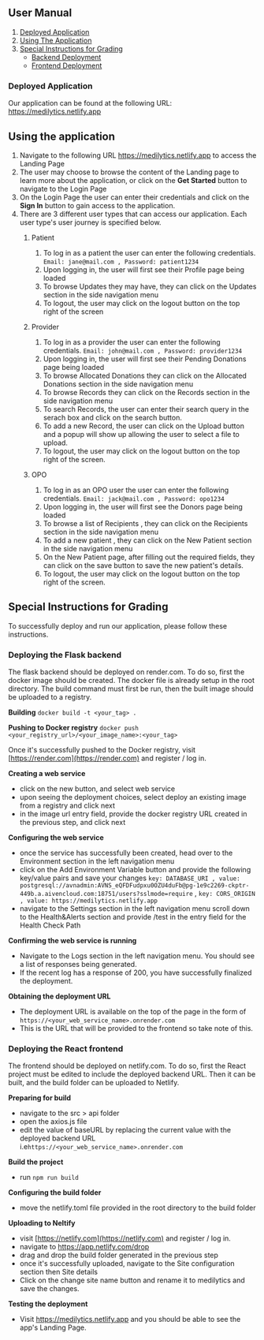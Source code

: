 ## User Manual
1. [Deployed Application](#deployed-application)
2. [Using The Application ](#using-the-application)
3. [Special Instructions for Grading ](#special-instructions-for-grading)
    - [Backend Deployment](#deploying-the-flask-backend)
    - [Frontend Deployment](#deploying-the-react-frontend)

### Deployed Application  
Our application can be found at the following URL: https://medilytics.netlify.app  


## Using the application   
1. Navigate to the following URL https://medilytics.netlify.app to access the Landing Page  
2. The user may choose to browse the content of the Landing page to learn more about the application, or click on the **Get Started** button to navigate to the Login Page
3. On the Login Page the user can enter their credentials and click on the **Sign In** button to gain access to the application.
4. There are 3 different user types that can access our application. Each user type's user journey is specified below.  
    1. Patient   
       1. To log in as a patient the user can enter the following credentials. `Email: jane@mail.com , Password: patient1234 ` 
       2. Upon logging in, the user will first see their Profile page being loaded   
       3. To browse Updates they may have, they can click on the Updates section in the side navigation menu  
       4. To logout, the user may click on the logout button on the top right of the screen  
    2. Provider     
       1. To log in as a provider the user can enter the following credentials. `Email: john@mail.com , Password: provider1234`     
       2. Upon logging in, the user will first see their Pending Donations page being loaded    
       3. To browse Allocated Donations they can click on the Allocated Donations section in the side navigation menu    
       4. To browse Records they can click on the Records section in the side navigation menu   
       5. To search Records, the user can enter their search query in the serach box and click on the search button.  
       6. To add a new Record, the user can click on the Upload button and a popup will show up allowing the user to select a file to upload.  
       7. To logout, the user may click on the logout button on the top right of the screen.  
    
    3. OPO  
       1. To log in as an OPO user the user can enter the following credentials. `Email: jack@mail.com , Password: opo1234`  
       2. Upon logging in, the user will first see the Donors page being loaded  
       3. To browse a list of Recipients , they can click on the Recipients section in the side navigation menu  
       4. To add a new patient , they can click on the New Patient section in the side navigation menu  
       5. On the New Patient page, after filling out the required fields, they can click on the save button to save the new patient's details.  
       6. To logout, the user may click on the logout button on the top right of the screen.    
    
 ## Special Instructions for Grading    
 To successfully deploy and run our application, please follow these instructions.   
 
 ### Deploying the Flask backend
The flask backend should be deployed on render.com. To do so, first the docker image should be created. The docker file is already setup in the root directory. The build command must first be run, then the built image should be uploaded to a registry.  

**Building**
`docker build -t <your_tag> .`

**Pushing to Docker registry** 
`docker push <your_registry_url>/<your_image_name>:<your_tag> `

Once it's successfully pushed to the Docker registry, visit [https://render.com](https://render.com) and register / log in. 

**Creating a web service**
- click on the new button, and select web service
- upon seeing the deployment choices, select deploy an existing image from a registry and click next
- in the image url entry field, provide the docker registry URL created in the previous step, and click next

**Configuring the web service**
- once the service has successfully been created, head over to the Environment section in the left navigation menu
- click on the Add Environment Variable button and provide the following key/value pairs and save your changes `key: DATABASE_URI , value: postgresql://avnadmin:AVNS_eQFDFudpxu0OZU4duFb@pg-1e9c2269-ckptr-449b.a.aivencloud.com:18751/users?sslmode=require` , 
`key: CORS_ORIGIN , value: https://medilytics.netlify.app`
- navigate to the Settings section in the left navigation menu scroll down to the Health&Alerts section and provide /test in the entry field for the Health Check Path 

**Confirming the web service is running** 
- Navigate to the Logs section in the left navigation menu. You should see a list of responses being generated. 
- If the recent log has a response of 200, you have successfully finalized the deployment.

**Obtaining the deployment URL**
- The deployment URL is available on the top of the page in the form of `https://<your_web_service_name>.onrender.com` 
- This is the URL that will be provided to the frontend so take note of this.

### Deploying the React frontend
The frontend should be deployed on netlify.com. To do so, first the React project must be edited to include the deployed backend URL. Then it can be  built, and the build folder can be uploaded to Netlify.  

**Preparing for build**
- navigate to the src > api folder
- open the axios.js file
- edit the value of baseURL by replacing the current value with the deployed backend URL i.e`https://<your_web_service_name>.onrender.com`


**Build the project**
- run `npm run build`

**Configuring the build folder**
- move the netlify.toml file provided in the root directory to the build folder

**Uploading to Neltify**
- visit [https://netlify.com](https://netlify.com) and register / log in. 
- navigate to https://app.netlify.com/drop
- drag and drop the build folder generated in the previous step
- once it's successfully uploaded, navigate to the Site configuration section then Site details 
- Click on the change site name button and rename it to medilytics and save the changes.

**Testing the deployment**
- Visit https://medilytics.netlify.app and you should be able to see the app's Landing Page.

